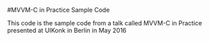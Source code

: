 #MVVM-C in Practice Sample Code

This code is the sample code from a talk called MVVM-C in Practice presented at UIKonk in Berlin in May 2016
